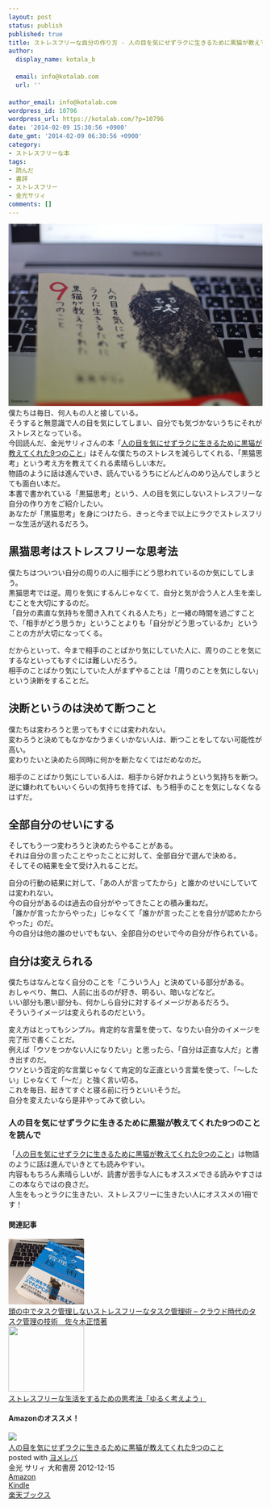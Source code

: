 ```yaml
---
layout: post
status: publish
published: true
title: ストレスフリーな自分の作り方 - 人の目を気にせずラクに生きるために黒猫が教えてくれた9つのこと 金光サリィ著
author:
  display_name: kotala_b

  email: info@kotalab.com
  url: ''

author_email: info@kotalab.com
wordpress_id: 10796
wordpress_url: https://kotalab.com/?p=10796
date: '2014-02-09 15:30:56 +0900'
date_gmt: '2014-02-09 06:30:56 +0900'
category:
- ストレスフリーな本
tags:
- 読んだ
- 書評
- ストレスフリー
- 金光サリィ
comments: []
---
```

<p><img src="/wp-content/uploads/books_kuroneko_140209-546x361.jpg" alt="books_kuroneko_140209" width="546" height="361" class="alignnone size-large wp-image-10797" /><br />
僕たちは毎日、何人もの人と接している。<br />
そうすると無意識で人の目を気にしてしまい、自分でも気づかないうちにそれがストレスとなっている。<br />
今回読んだ、金光サリィさんの本「<a href="https://www.amazon.co.jp/exec/obidos/asin/4479771808/same-22/" rel="nofollow" target="_blank">人の目を気にせずラクに生きるために黒猫が教えてくれた9つのこと</a>」はそんな僕たちのストレスを減らしてくれる、「黒猫思考」という考え方を教えてくれる素晴らしい本だ。<br />
物語のように話は進んでいき、読んでいるうちにどんどんのめり込んでしまうとても面白い本だ。<br />
本書で書かれている「黒猫思考」という、人の目を気にしないストレスフリーな自分の作り方をご紹介したい。<br />
あなたが「黒猫思考」を身につけたら、きっと今まで以上にラクでストレスフリーな生活が送れるだろう。<br />
</p>
<!--more-->
<h2>黒猫思考はストレスフリーな思考法</h2>
<p>僕たちはついつい自分の周りの人に相手にどう思われているのか気にしてしまう。<br />
黒猫思考では逆。周りを気にするんじゃなくて、自分と気が合う人と人生を楽しむことを大切にするのだ。<br />
「自分の素直な気持ちを聞き入れてくれる人たち」と一緒の時間を過ごすことで、<span class="b">「相手がどう思うか」ということよりも「自分がどう思っているか」</span>ということの方が大切になってくる。</p>
<p>だからといって、今まで相手のことばかり気にしていた人に、周りのことを気にするなといってもすぐには難しいだろう。<br />
相手のことばかり気にしていた人がまずやることは<span class="b">「周りのことを気にしない」という決断をする</span>ことだ。</p>
<h2>決断というのは決めて断つこと</h2>
<p>僕たちは変わろうと思ってもすぐには変われない。<br />
変わろうと決めてもなかなかうまくいかない人は、断つことをしてない可能性が高い。<br />
<span class="b">変わりたいと決めたら同時に何かを断たなくてはだめなのだ。</span></p>
<p>相手のことばかり気にしている人は、相手から好かれようという気持ちを断つ。<br />
逆に嫌われてもいいくらいの気持ちを持てば、もう相手のことを気にしなくなるはずだ。</p>
<h2>全部自分のせいにする</h2>
<p>そしてもう一つ変わろうと決めたらやることがある。<br />
それは自分の言ったことやったことに対して、全部自分で選んで決める。<br />
そしてその結果を全て受け入れることだ。</p>
<p>自分の行動の結果に対して、「あの人が言ってたから」と誰かのせいにしていては変われない。<br />
今の自分があるのは過去の自分がやってきたことの積み重ねだ。<br />
「誰かが言ったからやった」じゃなくて「誰かが言ったことを自分が認めたからやった」のだ。<br />
今の自分は他の誰のせいでもない、全部自分のせいで今の自分が作られている。</p>
<h2>自分は変えられる</h2>
<p>僕たちはなんとなく自分のことを「こういう人」と決めている部分がある。<br />
おしゃべり、無口、人前に出るのが好き、明るい、暗いなどなど。<br />
いい部分も悪い部分も、何かしら自分に対するイメージがあるだろう。<br />
そういうイメージは変えられるのだという。</p>
<p>変え方はとってもシンプル。<span class="b">肯定的な言葉を使って、なりたい自分のイメージを完了形で書く</span>ことだ。<br />
例えば「ウソをつかない人になりたい」と思ったら、「自分は正直な人だ」と書き出すのだ。<br />
ウソという否定的な言葉じゃなくて肯定的な正直という言葉を使って、「〜したい」じゃなくて「〜だ」と強く言い切る。<br />
これを毎日、起きてすぐと寝る前に行うといいそうだ。<br />
自分を変えたいなら是非やってみて欲しい。</p>
<h3>人の目を気にせずラクに生きるために黒猫が教えてくれた9つのことを読んで</h3>
<p>「<a href="https://www.amazon.co.jp/exec/obidos/asin/4479771808/same-22/" rel="nofollow" target="_blank">人の目を気にせずラクに生きるために黒猫が教えてくれた9つのこと</a>」は物語のように話は進んでいきとても読みやすい。<br />
内容ももちろん素晴らしいが、読書が苦手な人にもオススメできる読みやすさはこの本ならではの良さだ。<br />
人生をもっとラクに生きたい、ストレスフリーに生きたい人にオススメの1冊です！</p>
<h4 class="rel">関連記事</h4>
<div class="shht">
<div class="shhtimg"><a href="/books-cloud-task" target="_blank"><img src="/wp-content/uploads/plan-next-action_140103-546x409.jpg" alt="" width="150" height="130" /></a></div>
<div class="shhttext"><a href="/books-cloud-task" target="_blank">頭の中でタスク管理しないストレスフリーなタスク管理術 &ndash; クラウド時代のタスク管理の技術　佐々木正悟著</a><a href="https://b.hatena.ne.jp/entry/https://kotalab.com/books-cloud-task" target="_blank"><img border="0" src="https://b.hatena.ne.jp/entry/image/https://kotalab.com/books-cloud-task" alt="" /></a></div>
</div>
<div class="shht">
<div class="shhtimg"><a href="/books-thinking" target="_blank"><img src="/wp-content/uploads/yuruku_121129-448x336.jpg" alt="" width="150" height="130" /></a></div>
<div class="shhttext"><a href="/books-thinking" target="_blank">ストレスフリーな生活をするための思考法「ゆるく考えよう」</a><span class="removed_link" title="b.hatena.ne.jp/entry/https://kotalab.com/books-thinking"><img border="0" src="https://b.hatena.ne.jp/entry/image/https://kotalab.com/books-thinking" alt="" /></span></div>
</div>
<h4 class="aam">Amazonのオススメ！</h4>
<div class="booklink-box">
<div class="booklink-image"><a href="https://www.amazon.co.jp/exec/obidos/asin/4479771808/same-22/" rel="nofollow" target="_blank"><img src="https://images-fe.ssl-images-amazon.com/images/I/51MW7e5rPSL._SL160_.jpg" style="border: none;" /></a></div>
<div class="booklink-info">
<div class="booklink-name"><a href="https://www.amazon.co.jp/exec/obidos/asin/4479771808/same-22/" rel="nofollow" target="_blank">人の目を気にせずラクに生きるために黒猫が教えてくれた9つのこと</a>
<div class="booklink-powered-date">posted with <a href="https://yomereba.com" rel="nofollow" target="_blank">ヨメレバ</a></div>
</div>
<div class="booklink-detail">金光 サリィ 大和書房 2012-12-15    </div>
<div class="booklink-link2">
<div class="shoplinkamazon"><a href="https://www.amazon.co.jp/exec/obidos/asin/4479771808/same-22/" rel="nofollow" target="_blank" title="アマゾン" >Amazon</a></div>
<div class="shoplinkkindle"><a href="https://www.amazon.co.jp/gp/search?keywords=%90l%82%CC%96%DA%82%F0%8BC%82%C9%82%B9%82%B8%83%89%83N%82%C9%90%B6%82%AB%82%E9%82%BD%82%DF%82%C9%8D%95%94L%82%AA%8B%B3%82%A6%82%C4%82%AD%82%EA%82%BD9%82%C2%82%CC%82%B1%82%C6&__mk_ja_JP=%83J%83%5E%83J%83i&url=node%3D2275256051&tag=same-22" rel="nofollow" target="_blank" >Kindle</a></div>
<div class="shoplinkrakuten"><a href="http://c.af.moshimo.com/af/c/click?a_id=374941&p_id=56&pc_id=56&pl_id=637&s_v=b5Rz2P0601xu&url=http%3A%2F%2Fbooks.rakuten.co.jp%2Frb%2F12085501%2F" rel="nofollow" target="_blank" title="楽天ブックス" >楽天ブックス</a></div>
</p></div>
</div>
<div class="booklink-footer"></div>
</div>

